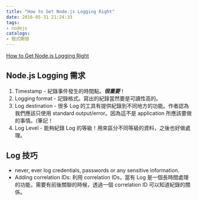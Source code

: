 ```yaml
---
title: "How to Get Node.js Logging Right"
date: 2016-05-31 21:24:33
tags:
- nodejs
catalogs:
- 程式開發
---
```


[How to Get Node.js Logging Right](https://blog.risingstack.com/node-js-logging-tutorial/)

<!--more-->

## Node.js Logging 需求 

1. Timestamp - 紀錄事件發生的時間點。***很重要***！
2. Logging format - 記錄格式。寫出的紀錄當然要是可讀性高的。
3. Log destination - 很多 Log 的工具有提供紀錄到不同地方的功能。作者認為我們應該只使用 standard output/error。因為這不是 application 所應該要做的事情。(筆記！
4. Log Level - 能夠紀錄 Log 的等級！用來區分不同等級的資料，之後也好做處理。

## Log 技巧

- never, ever log credentials, passwords or any sensitive information.
- Adding correlation IDs: 利用 correlation IDs，當有 Log 是一個長時間處理的功能，需要有前後關聯的時候，透過一個 correlation ID 可以知道紀錄的關係。







 

